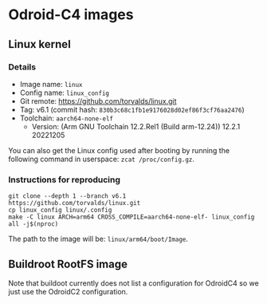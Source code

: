 <!--
     Copyright 2024, UNSW
     SPDX-License-Identifier: CC-BY-SA-4.0
-->

# Odroid-C4 images

## Linux kernel

### Details
* Image name: `linux`
* Config name: `linux_config`
* Git remote: https://github.com/torvalds/linux.git
* Tag: v6.1 (commit hash: `830b3c68c1fb1e9176028d02ef86f3cf76aa2476`)
* Toolchain: `aarch64-none-elf`
    * Version: (Arm GNU Toolchain 12.2.Rel1 (Build arm-12.24)) 12.2.1 20221205

You can also get the Linux config used after booting by running the following
command in userspace: `zcat /proc/config.gz`.

### Instructions for reproducing

```
git clone --depth 1 --branch v6.1 https://github.com/torvalds/linux.git
cp linux_config linux/.config
make -C linux ARCH=arm64 CROSS_COMPILE=aarch64-none-elf- linux_config all -j$(nproc)
```

The path to the image will be: `linux/arm64/boot/Image`.

## Buildroot RootFS image

Note that buildoot currently does not list a configuration for OdroidC4 so we just use the OdroidC2 configuration.
